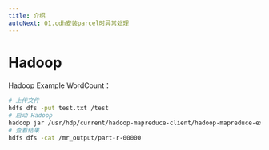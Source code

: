 ```yaml
---
title: 介绍
autoNext: 01.cdh安装parcel时异常处理
---
```


# Hadoop

Hadoop Example WordCount：

```bash
# 上传文件
hdfs dfs -put test.txt /test
# 启动 Hadoop
hadoop jar /usr/hdp/current/hadoop-mapreduce-client/hadoop-mapreduce-examples.jar wordcount /test /mr_output
# 查看结果
hdfs dfs -cat /mr_output/part-r-00000
```

